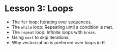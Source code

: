 # Lesson 3: Loops

* The `for` loop: Iterating over sequences.
* The `while` loop: Repeating until a condition is met.
* The `repeat` loop: Infinite loops with `break`.
* Using `next` to skip iterations.
* Why vectorization is preferred over loops in R.
